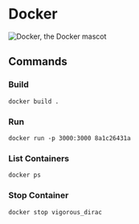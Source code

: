 # Docker

![Docker, the Docker mascot](assets/images/images/docker.png)

## Commands
### Build
`docker build .`
### Run
`docker run -p 3000:3000 8a1c26431a`
### List Containers
`docker ps`
### Stop Container
`docker stop vigorous_dirac`
